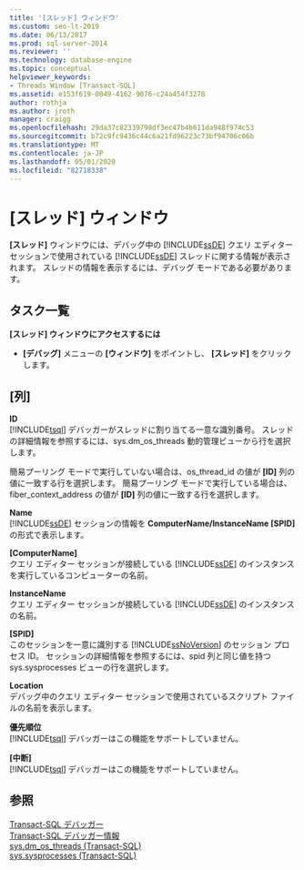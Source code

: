 ```yaml
---
title: '[スレッド] ウィンドウ'
ms.custom: seo-lt-2019
ms.date: 06/13/2017
ms.prod: sql-server-2014
ms.reviewer: ''
ms.technology: database-engine
ms.topic: conceptual
helpviewer_keywords:
- Threads Window [Transact-SQL]
ms.assetid: e153f619-0049-4162-9076-c24a454f3278
author: rothja
ms.author: jroth
manager: craigg
ms.openlocfilehash: 29da37c82339798df3ec47b4b611da948f974c53
ms.sourcegitcommit: b72c9fc9436c44c6a21fd96223c73bf94706c06b
ms.translationtype: MT
ms.contentlocale: ja-JP
ms.lasthandoff: 05/01/2020
ms.locfileid: "82718338"
---
```

# <a name="threads-window"></a>[スレッド] ウィンドウ
  **[スレッド]** ウィンドウには、デバッグ中の [!INCLUDE[ssDE](../../includes/ssde-md.md)] クエリ エディター セッションで使用されている [!INCLUDE[ssDE](../../includes/ssde-md.md)] スレッドに関する情報が表示されます。 スレッドの情報を表示するには、デバッグ モードである必要があります。  
  
## <a name="task-list"></a>タスク一覧  
 **[スレッド] ウィンドウにアクセスするには**  
  
-   **[デバッグ]** メニューの **[ウィンドウ]** をポイントし、 **[スレッド]** をクリックします。  
  
## <a name="columns"></a>[列]  
 **ID**  
 [!INCLUDE[tsql](../../includes/tsql-md.md)] デバッガーがスレッドに割り当てる一意な識別番号。 スレッドの詳細情報を参照するには、sys.dm_os_threads 動的管理ビューから行を選択します。  
  
 簡易プーリング モードで実行していない場合は、os_thread_id の値が **[ID]** 列の値に一致する行を選択します。 簡易プーリング モードで実行している場合は、fiber_context_address の値が **[ID]** 列の値に一致する行を選択します。  
  
 **Name**  
 [!INCLUDE[ssDE](../../includes/ssde-md.md)] セッションの情報を **ComputerName/InstanceName [SPID]** の形式で表示します。  
  
 **[ComputerName]**  
 クエリ エディター セッションが接続している [!INCLUDE[ssDE](../../includes/ssde-md.md)] のインスタンスを実行しているコンピューターの名前。  
  
 **InstanceName**  
 クエリ エディター セッションが接続している [!INCLUDE[ssDE](../../includes/ssde-md.md)] のインスタンスの名前。  
  
 **[SPID]**  
 このセッションを一意に識別する [!INCLUDE[ssNoVersion](../../includes/ssnoversion-md.md)] のセッション プロセス ID。 セッションの詳細情報を参照するには、spid 列と同じ値を持つ sys.sysprocesses ビューの行を選択します。  
  
 **Location**  
 デバッグ中のクエリ エディター セッションで使用されているスクリプト ファイルの名前を表示します。  
  
 **優先順位**  
 [!INCLUDE[tsql](../../includes/tsql-md.md)] デバッガーはこの機能をサポートしていません。  
  
 **[中断]**  
 [!INCLUDE[tsql](../../includes/tsql-md.md)] デバッガーはこの機能をサポートしていません。  
  
## <a name="see-also"></a>参照  
 [Transact-SQL デバッガー](transact-sql-debugger.md)   
 [Transact-SQL デバッガー情報](transact-sql-debugger-information.md)   
 [sys.dm_os_threads &#40;Transact-SQL&#41;](/sql/relational-databases/system-dynamic-management-views/sys-dm-os-threads-transact-sql)   
 [sys.sysprocesses &#40;Transact-SQL&#41;](/sql/relational-databases/system-compatibility-views/sys-sysprocesses-transact-sql)  
